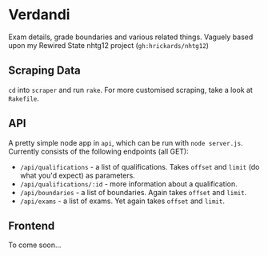 Verdandi
=======

Exam details, grade boundaries and various related things.
Vaguely based upon my Rewired State nhtg12 project (`gh:hrickards/nhtg12`)

Scraping Data
-------------
`cd` into `scraper` and run `rake`. For more customised scraping, take a look at `Rakefile`.

API
---
A pretty simple node app in `api`, which can be run with `node server.js`.
Currently consists of the following endpoints (all GET):
* `/api/qualifications` - a list of qualifications. Takes `offset` and `limit` (do what you'd expect) as parameters.
* `/api/qualifications/:id` - more information about a qualification.
* `/api/boundaries` - a list of boundaries. Again takes `offset` and `limit`.
* `/api/exams` - a list of exams. Yet again takes `offset` and `limit`.

Frontend
--------
To come soon...
